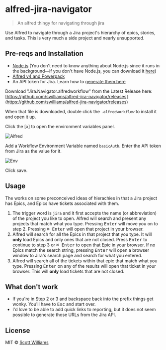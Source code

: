# alfred-jira-navigator

> An alfred thingy for navigating through jira

Use Alfred to navigate through a Jira project's hierarchy of epics, stories, and tasks. This is very much a side project and nearly unsupported. 

## Pre-reqs and Installation
- [Node.js](https://nodejs.org/en/) (You don't need to know anything about Node.js since it runs in the background—if you don't have Node.js, you can download it [here](https://nodejs.org/en/#download))
- [Alfred v4 and Powerpack](https://www.alfredapp.com/powerpack/)
- An API token for Jira. Learn how to [generate them here](https://confluence.atlassian.com/cloud/api-tokens-938839638.html)

Download "Jira.Navigator.alfredworkflow" from the Latest Release here: [https://github.com/swilliams/alfred-jira-navigator/releases](https://github.com/swilliams/alfred-jira-navigator/releases)

When that file is downloaded, double click the `.alfredworkflow` to install it and open it up.

Click the [_x_] to open the environment variables panel.

![Alfred](https://cdn.zappy.app/eaa2e9bc9fd4d7bad25174c2bc4d2a56.png)

Add a Workflow Environment Variable named `basicAuth`. Enter the API token from Jira as the value for it.

![Env](https://cdn.zappy.app/f1e0bdb0d01f22e07ddf989a6fe0e0e9.png)

Click save.

## Usage

The works on some preconceived ideas of hierachies in that a Jira project has Epics, and Epics have tickets associated with them. 

1. The trigger word is `jira` and it first accepts the name (or abbreviation) of the project you like to open. Alfred will search and present any projects that match what you type. Pressing <kbd>Enter</kbd> will move you on to step 2. Pressing <kbd>⌘ Enter</kbd> will open that project in your browser. 
2. Alfred will search for all the Epics in that project that you type. It will **only** load Epics and only ones that are not closed. Press <kbd>Enter</kbd> to continue to step 3 or <kbd>⌘ Enter</kbd> to open that Epic in your browser. If no Epics match the search string, pressing <kbd>Enter</kbd> will open a browser window to Jira's search page and search for what you entered.
3. Alfred will search all of the tickets within that epic that match what you type. Pressing <kbd>Enter</kbd> on any of the results will open that ticket in your browser. This will **only** load tickets that are not closed.

## What don't work
* If you're in Step 2 or 3 and backspace back into the prefix things get wonky. You'll have to <kbd>Esc</kbd> and start over.
* I'd love to be able to add quick links to reporting, but it does not seem possible to generate those URLs from the Jira API. 

## License

MIT © [Scott Williams](https://swilliams.me)
